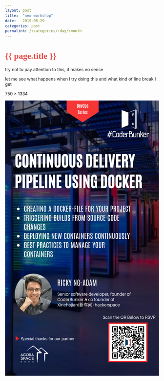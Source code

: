 ```yaml
---
layout: post
title:  "new workshop"
date:   2019-05-29
categories: post
permalink: /:categories/:day/:month
---
```


<h1><span style="color:#e74c48; font-family: montserrat; font-weight:600"> 
    {{ page.title }} 
</span></h1>

try not to pay attention to this, it makes no sense

let me see what happens when I try doing this and what kind of line break I get

750 × 1334


  ![Ricky CD](/assets/workshops/ricky-CD.jpg)
